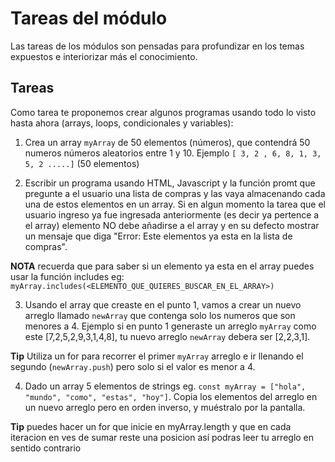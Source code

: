 # Tareas del módulo

Las tareas de los módulos son pensadas para profundizar en los temas expuestos e interiorizar más el conocimiento. 

## Tareas

Como tarea te proponemos crear algunos programas usando todo lo visto hasta ahora (arrays, loops, condicionales y variables):

1. Crea un array `myArray` de 50 elementos (números), que contendrá 50 numeros números aleatorios entre 1 y 10. Ejemplo `[ 3, 2 , 6, 8, 1, 3, 5, 2 .....]` (50 elementos)

2. Escribir un programa usando HTML, Javascript y la función promt que pregunte a el usuario una lista de compras y las vaya almacenando cada una de estos elementos en un array. Si en algun momento la tarea que el usuario ingreso ya fue ingresada anteriormente (es decir ya pertence a el array) elemento NO debe añadirse a el array y en su defecto mostrar un mensaje que diga "Error: Este elementos ya esta en la lista de compras".

**NOTA** recuerda que para saber si un elemento ya esta en el array puedes usar la función includes eg: `myArray.includes(<ELEMENTO_QUE_QUIERES_BUSCAR_EN_EL_ARRAY>)`

3. Usando el array que creaste en el punto 1, vamos a crear un nuevo arreglo llamado `newArray` que contenga solo los numeros que son menores a 4. Ejemplo si en punto 1 generaste un arreglo  `myArray` como este [7,2,5,2,9,3,1,4,8], tu nuevo arreglo `newArray` debera ser [2,2,3,1].

**Tip** Utiliza un for para recorrer el primer `myArray` arreglo e ir llenando el segundo  (`newArray.push`) pero solo si el valor es menor a 4.

4. Dado un array 5 elementos de strings eg. `const myArray = ["hola", "mundo", "como", "estas", "hoy"]`. Copia los elementos del arreglo en un nuevo arreglo pero en orden inverso, y muéstralo por la pantalla.

**Tip** puedes hacer un for que inicie en myArray.length y que en cada iteracion en ves de sumar reste una posicion así podras leer tu arreglo en sentido contrario